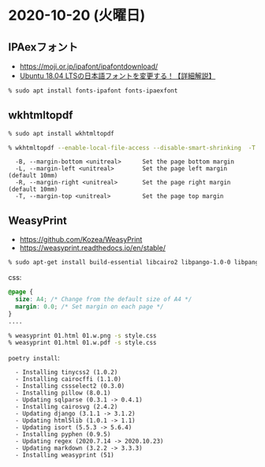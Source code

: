 # 2020-10-20 (火曜日)

## IPAexフォント

-  https://moji.or.jp/ipafont/ipafontdownload/
- [Ubuntu 18.04 LTSの日本語フォントを変更する！【詳細解説】](https://linuxfan.info/ubuntu-18-04-change-ja-font)

~~~zsh
% sudo apt install fonts-ipafont fonts-ipaexfont
~~~

## wkhtmltopdf

~~~zsh
% sudo apt install wkhtmltopdf
~~~

~~~zsh
% wkhtmltopdf --enable-local-file-access --disable-smart-shrinking  -T 0 -L 0 -B 0 -R 0 01.html 01.pdf
~~~

~~~
  -B, --margin-bottom <unitreal>      Set the page bottom margin
  -L, --margin-left <unitreal>        Set the page left margin (default 10mm)
  -R, --margin-right <unitreal>       Set the page right margin (default 10mm)
  -T, --margin-top <unitreal>         Set the page top margin
~~~

## WeasyPrint

- https://github.com/Kozea/WeasyPrint
- https://weasyprint.readthedocs.io/en/stable/


~~~zsh
% sudo apt-get install build-essential libcairo2 libpango-1.0-0 libpangocairo-1.0-0 libgdk-pixbuf2.0-0 libffi-dev shared-mime-info
~~~


css:

~~~css
@page {
  size: A4; /* Change from the default size of A4 */
  margin: 0.0; /* Set margin on each page */
}
....
~~~

~~~zsh
% weasyprint 01.html 01.w.png -s style.css 
% weasyprint 01.html 01.w.pdf -s style.css 
~~~


`poetry install`:

~~~
  - Installing tinycss2 (1.0.2)
  - Installing cairocffi (1.1.0)
  - Installing cssselect2 (0.3.0)
  - Installing pillow (8.0.1)
  - Updating sqlparse (0.3.1 -> 0.4.1)
  - Installing cairosvg (2.4.2)
  - Updating django (3.1.1 -> 3.1.2)
  - Updating html5lib (1.0.1 -> 1.1)
  - Updating isort (5.5.3 -> 5.6.4)
  - Installing pyphen (0.9.5)
  - Updating regex (2020.7.14 -> 2020.10.23)
  - Updating markdown (3.2.2 -> 3.3.3)
  - Installing weasyprint (51)
~~~

